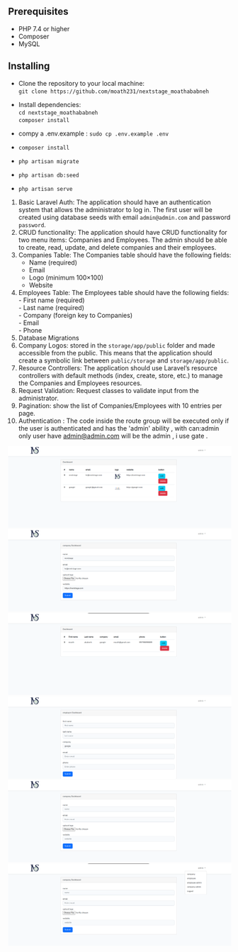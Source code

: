 ## Prerequisites

- PHP 7.4 or higher
- Composer
- MySQL


## Installing

- Clone the repository to your local machine: <br>
  `git clone https://github.com/moath231/nextstage_moathababneh`

- Install dependencies: <br>
 `cd nextstage_moathababneh`<br>
  `composer install`

- compy a .env.example :
  `sudo cp .env.example .env`

- `composer install`

- `php artisan migrate`

- `php artisan db:seed`

- `php artisan serve`


1.  Basic Laravel Auth: The application should have an authentication system that allows the administrator to log in. The first user will be created using database seeds with email `admin@admin.com` and password `password`.
2. CRUD functionality: The application should have CRUD functionality for two menu items: Companies and Employees. The admin should be able to create, read, update, and delete companies and their employees.
3. Companies Table: The Companies table should have the following fields:
    -   Name (required)
    -   Email
    -   Logo (minimum 100×100)
    -   Website
 4.  Employees Table: The Employees table should have the following fields:
    -   First name (required)<br>
    -   Last name (required)<br>
    -   Company (foreign key to Companies)<br>
    -   Email<br>
    -   Phone<br>
5.  Database Migrations
6.  Company Logos: stored in the `storage/app/public` folder and made accessible from the public. This means that the application should create a symbolic link 
    between `public/storage` and `storage/app/public`.
7.  Resource Controllers: The application should use Laravel’s resource controllers with default methods (index, create, store, etc.) to manage the Companies 
    and Employees resources.
8.  Request Validation: Request classes to validate input from the administrator.
9.  Pagination: show the list of Companies/Employees with 10 entries per page.
10. Authentication : The code inside the route group will be executed only if the user is authenticated and has the 'admin' ability , with can:admin only
    user have admin@admin.com will be the admin , i use gate .




<img src="/1.png">
<img src="/2.png">
<img src="/3.png">
<img src="/4.png">
<img src="/5.png">
<img src="/6.png">
